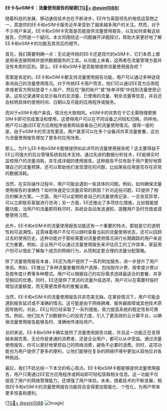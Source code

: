 **EE卡与eSIM卡：流量使用报告的秘密[[TG💪+ @esim1088](https://t.me/s/esim1088)]**

随着科技的发展，移动通信技术也在不断进步。EE作为英国领先的电信运营商之一，其提供的EE卡和eSIM卡服务近年来受到了越来越多用户的关注。然而，对于不少用户来说，EE卡和eSIM卡究竟是否能提供流量使用报告，以及如何查看这些报告，仍然是一个疑问。本文将围绕这一问题展开详细探讨，帮助大家更好地了解EE卡和eSIM卡的功能及其背后的细节。

首先，我们需要明确一点：无论是传统的EE卡还是现代的eSIM卡，它们本质上都是用来连接网络并提供数据服务的工具。从功能上来看，这两者在流量管理方面并没有本质的区别。那么，EE卡和eSIM卡是否能够提供流量使用报告呢？

答案是肯定的。EE卡和eSIM卡都支持流量使用报告功能，用户可以通过多种途径查询自己的流量使用情况。对于传统EE卡用户而言，他们可以通过EE官方应用程序或者官方网站登录个人账户，然后在“我的账户”或“账单详情”中找到流量使用记录。这些记录通常会显示每月的总流量、已使用的流量、剩余流量等信息，并且还会标明具体的使用时间、日期以及可能的应用程序或服务。

而对于eSIM卡用户来说，情况也大致相同。eSIM卡的优势在于它无需物理更换SIM卡即可完成激活和使用，这使得用户可以在不同设备之间轻松切换。同样地，用户可以通过EE官方应用程序或者网站查看自己的流量使用情况。值得一提的是，由于eSIM卡的灵活性更高，用户甚至可以在多个设备间共享流量套餐，这也为流量使用报告增加了更多的应用场景。

那么，为什么EE卡和eSIM卡能够提供如此详尽的流量使用报告呢？这主要得益于EE公司强大的后台管理系统和技术支持。通过先进的数据分析技术，EE能够实时监控用户的流量消耗，并生成详细的使用报告。这种报告不仅有助于用户更好地管理自己的流量预算，还可以帮助他们发现潜在的问题，比如某些应用是否存在异常的数据消耗。

当然，在实际操作过程中，用户可能会遇到一些具体的问题。例如，如何确保流量使用报告的准确性？如何快速定位流量异常的原因？针对这些问题，EE提供了相应的解决方案。一方面，用户可以定期检查自己的流量使用记录，一旦发现异常，可以立即联系客服进行咨询；另一方面，EE还推出了多项优化措施，比如智能提醒功能，当用户的流量即将耗尽时，系统会自动发送通知，提醒用户及时充值或调整使用习惯。

此外，EE卡和eSIM卡的流量使用报告功能还有一个重要的特点，那就是它的透明性和可追溯性。这意味着用户不仅可以随时查看当前的流量使用状态，还可以回顾过去的使用历史。这种功能对于那些需要对流量使用情况进行长期跟踪的用户来说尤为重要。例如，企业用户可以通过流量使用报告来评估员工的工作效率，家庭用户则可以借此了解每个成员的网络行为，从而制定更合理的流量分配策略。

除了流量使用报告本身，EE还为用户提供了一系列附加服务，进一步提升了用户体验。例如，EE推出了多种流量套餐供用户选择，包括按月计费、按季度计费以及按年度计费等多种模式。用户可以根据自己的实际需求选择最适合的套餐，并享受相应的优惠。同时，EE还提供了灵活的流量升级选项，用户可以在需要时临时增加流量额度，而无需更改原有的套餐设置。

当然，EE卡和eSIM卡的流量使用报告并非完美无缺。在某些情况下，用户可能会遇到报告延迟或不准确的情况。这可能是由于网络拥堵、服务器故障或其他技术原因导致的。对此，EE公司已经采取了一系列措施，努力提高系统的稳定性和可靠性。例如，他们加大了对数据中心的投资力度，引入了更高效的云计算平台，以确保流量使用报告能够及时、准确地传递给用户。

总的来说，EE卡和eSIM卡确实提供了流量使用报告功能，并且这一功能正在变得越来越完善。无论你是普通的消费者，还是企业用户，都可以从中受益。通过流量使用报告，你可以更好地掌控自己的网络消费，避免不必要的浪费。同时，这项功能也为用户提供了更多的便利，让他们能够在复杂的网络环境中更加从容地应对各种挑战。

最后，我们不妨总结一下本文的核心观点。EE卡和eSIM卡都能够提供流量使用报告，用户只需通过EE官方应用程序或网站即可轻松获取相关信息。这一功能不仅提高了用户的网络管理能力，还增强了用户体验。未来，随着技术的不断发展，相信EE卡和eSIM卡的流量使用报告功能将会变得更加智能化、个性化，为用户带来更多惊喜和便利。

[[TG💪+ @esim1088](https://t.me/s/esim1088) ![Image](https://i.postimg.cc/4NQfJmqS/Snipaste-2025-05-13-00-14-12.png)]